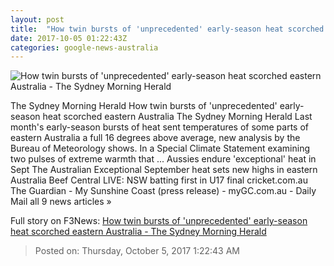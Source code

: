 ```yaml
---
layout: post
title:  "How twin bursts of 'unprecedented' early-season heat scorched eastern Australia - The Sydney Morning Herald"
date: 2017-10-05 01:22:43Z
categories: google-news-australia
---
```


![How twin bursts of 'unprecedented' early-season heat scorched eastern Australia - The Sydney Morning Herald](http://www.smh.com.au/content/dam/images/g/y/r/c/r/8/image.related.articleLeadwide.620x349.gyttd7.png/1507166647333.jpg)

The Sydney Morning Herald How twin bursts of 'unprecedented' early-season heat scorched eastern Australia The Sydney Morning Herald Last month's early-season bursts of heat sent temperatures of some parts of eastern Australia a full 16 degrees above average, new analysis by the Bureau of Meteorology shows. In a Special Climate Statement examining two pulses of extreme warmth that ... Aussies endure 'exceptional' heat in Sept The Australian Exceptional September heat sets new highs in eastern Australia Beef Central LIVE: NSW batting first in U17 final cricket.com.au The Guardian - My Sunshine Coast (press release) - myGC.com.au - Daily Mail all 9 news articles »


Full story on F3News: [How twin bursts of 'unprecedented' early-season heat scorched eastern Australia - The Sydney Morning Herald](http://www.f3nws.com/n/AETxmB)

> Posted on: Thursday, October 5, 2017 1:22:43 AM
